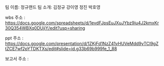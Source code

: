 팀 이름: 정규랜드
팀 소개: 김정규 강이영 정진 박호영

wbs 주소 : https://docs.google.com/spreadsheets/d/1evdFJpsEuJXuJYbz9iu4J2kmxKr30Q354WBXq0DUjiY/edit?usp=sharing

ppt 주소 : https://docs.google.com/presentation/d/1ZKjFd1NzZ41vHUVeMdd9yTCl9gZtZCE7wf2pYTDKTXs/edit#slide=id.g33b69b999fe_1_88

보고서 주소 : 
